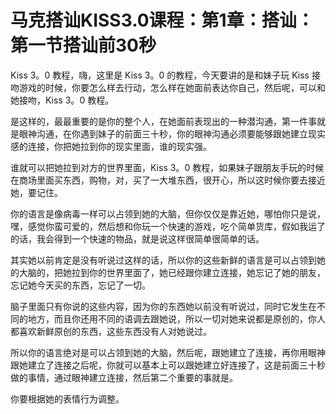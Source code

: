 # 马克搭讪KISS3.0课程：第1章：搭讪：第一节搭讪前30秒

Kiss 3。0 教程，嗨，这里是 Kiss 3。0 的教程，今天要讲的是和妹子玩 Kiss 接吻游戏的时候，你要怎么样去行动，怎么样在她面前表达你自己，然后呢，可以和她接吻，Kiss 3。0 教程。

是这样的，最最重要的是你的整个人，在她面前表现出的一种潜沟通，第一件事就是眼神沟通，在你遇到妹子的前面三十秒，你的眼神沟通必须要能够跟她建立现实感的连接，你把她拉到你的现实里面，谁的现实强。

谁就可以把她拉到对方的世界里面，Kiss 3。0 教程，如果妹子跟朋友手玩的时候在商场里面买东西，购物，对，买了一大堆东西，很开心，所以这时候你要去接近她，要记住。

你的语言是像病毒一样可以占领到她的大脑，但你仅仅是靠近她，哪怕你只是说，嘿，感觉你蛮可爱的，然后想和你玩一个快速的游戏，吃个简单货库，假如我运了的话，我会得到一个快速的物品，就是说这样很简单很简单的话。

其实她以前肯定是没有听说过这样的话，所以你的这些新鲜的语言是可以占领到她的大脑的，把她拉到你的世界里面了，她已经跟你建立连接，她忘记了她的朋友，忘记她今天买的东西，忘记了一切。

脑子里面只有你说的这些内容，因为你的东西她以前没有听说过，同时它发生在不同的地方，而且你还用不同的语调去跟她说，所以一切对她来说都是原创的，你人都喜欢新鲜原创的东西，这些东西没有人对她说过。

所以你的语言绝对是可以占领到她的大脑，然后呢，跟她建立了连接，再你用眼神跟她建立了连接之后呢，你就可以基本上可以跟她建立好连接了，这是前面三十秒做的事情，通过眼神建立连接，然后第二个重要的事就是。

你要根据她的表情行为调整。